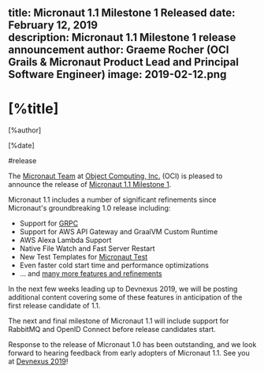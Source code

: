 title: Micronaut 1.1 Milestone 1 Released
date: February 12, 2019  
description: Micronaut 1.1 Milestone 1 release announcement
author: Graeme Rocher (OCI Grails & Micronaut Product Lead and Principal Software Engineer)
image: 2019-02-12.png
---

# [%title]

[%author]

[%date] 

#release

The [Micronaut Team](https://objectcomputing.com/products/2gm-team) at [Object Computing, Inc.](https://objectcomputing.com/) (OCI) is pleased to announce the release of [Micronaut 1.1 Milestone 1](https://github.com/micronaut-projects/micronaut-core/releases/tag/v1.1.0.M1). 

Micronaut 1.1 includes a number of significant refinements since Micronaut's groundbreaking 1.0 release including:

*   Support for [GRPC](https://grpc.io)
*   Support for AWS API Gateway and GraalVM Custom Runtime 
*   AWS Alexa Lambda Support
*   Native File Watch and Fast Server Restart
*   New Test Templates for [Micronaut Test](https://micronaut-projects.github.io/micronaut-test/latest/guide/index.html)
*   Even faster cold start time and performance optimizations
*   ... and [many more features and refinements](https://docs.micronaut.io/1.1.x/guide/index.html#whatsNew)

In the next few weeks leading up to Devnexus 2019, we will be posting additional content covering some of these features in anticipation of the first release candidate of 1.1.

The next and final milestone of Micronaut 1.1 will include support for RabbitMQ and OpenID Connect before release candidates start.

Response to the release of Micronaut 1.0 has been outstanding, and we look forward to hearing feedback from early adopters of Micronaut 1.1\. See you at [Devnexus 2019](https://devnexus.com)!
